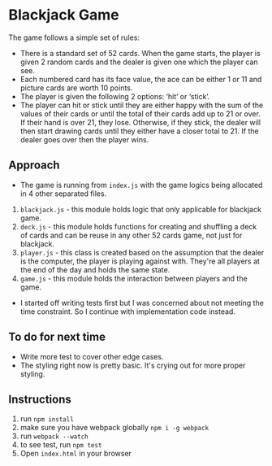 # Blackjack Game
The game follows a simple set of rules:
* There is a standard set of 52 cards. When the game starts, the player is given 2 random cards and the
dealer is given one which the player can see.
* Each numbered card has its face value, the ace can be
either 1 or 11 and picture cards are worth 10 points.
* The player is given the following 2 options: ‘hit’ or ‘stick’.
* The player can hit or stick until they are either happy with the sum of the values of their cards or until the
total of their cards add up to 21 or over. If their hand is over 21, they lose. Otherwise, if they stick, the
dealer will then start drawing cards until they either have a closer total to 21. If the dealer goes over then
the player wins.

## Approach
* The game is running from `index.js` with the game logics being allocated in 4 other separated files.
1. `blackjack.js` - this module holds logic that only applicable for blackjack game.
2. `deck.js` - this module holds functions for creating and shuffling a deck of cards and can be reuse in any other 52 cards game, not just for blackjack.
3. `player.js` - this class is created based on the assumption that the dealer is the computer, the player is playing against with. They're all players at the end of the day and holds the same state.
4. `game.js` - this module holds the interaction between players and the game.
* I started off writing tests first but I was concerned about not meeting the time constraint. So I continue with implementation code instead.

## To do for next time
* Write more test to cover other edge cases.
* The styling right now is pretty basic. It's crying out for more proper styling.

## Instructions
1. run `npm install`
2. make sure you have webpack globally `npm i -g webpack`
3. run `webpack --watch`
4. to see test, run `npm test`
5. Open `index.html` in your browser
